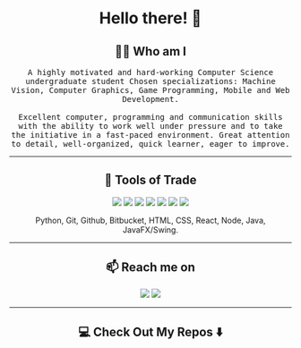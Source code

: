 
<h1 align="center"> Hello there! 👋 </h1>

<h2 align="center"> 👨‍💻 Who am I</h2>
<p align="center">
  <samp>A highly motivated and hard-working Computer Science undergraduate student
Chosen specializations: Machine Vision, Computer Graphics, Game Programming, Mobile and Web Development. <br> <br>Excellent computer, programming and communication skills with the ability to work well under pressure and to take the initiative in a fast-paced environment. 
Great attention to detail, well-organized, quick learner, eager to improve. 
  </samp>
</p>

<hr>

<h2 align="center"> 🔭 Tools of Trade</h2>
<p align="center">
  <img src="https://img.shields.io/badge/python%20-%2314354C.svg?&style=for-the-badge&logo=python&logoColor=white"/>
  <img src="https://img.shields.io/badge/javascript%20-%23323330.svg?&style=for-the-badge&logo=javascript&logoColor=%23F7DF1E"/>
  <img src="https://img.shields.io/badge/node.js%20-%2343853D.svg?&style=for-the-badge&logo=node.js&logoColor=white" />
  <img src="https://img.shields.io/badge/react%20-%2300D9FF.svg?&style=for-the-badge&logo=react&logoColor=white" />
  <img src="https://img.shields.io/badge/html5%20-%23E34F26.svg?&style=for-the-badge&logo=html5&logoColor=white"/>
  <img src="https://img.shields.io/badge/css3%20-%231572B6.svg?&style=for-the-badge&logo=css3&logoColor=white"/>
  <img src="https://img.shields.io/badge/java-%23ED8B00.svg?&style=for-the-badge&logo=java&logoColor=white"/>
  </p>
<p align="center">Python, Git, Github, Bitbucket, HTML, CSS, React, Node, Java, JavaFX/Swing.</p>

<hr>
<h2  align="center">📫 Reach me on</h2>
<p align="center">
  <a target="_blank"href="https://www.linkedin.com/in/petarst/"><img src="https://img.shields.io/badge/linkedin-%230077B5.svg?&style=for-the-badge&logo=linkedin&logoColor=white" /></a>
  <a href="mailto:petarst97@gmail.com?subject=Hello Petar,%20From%20Github"><img src="https://img.shields.io/badge/gmail-%23D14836.svg?&style=for-the-badge&logo=gmail&logoColor=white" /></a>
</p>

<hr>

<h2  align="center">💻 Check Out My Repos ⬇️ </h2>
